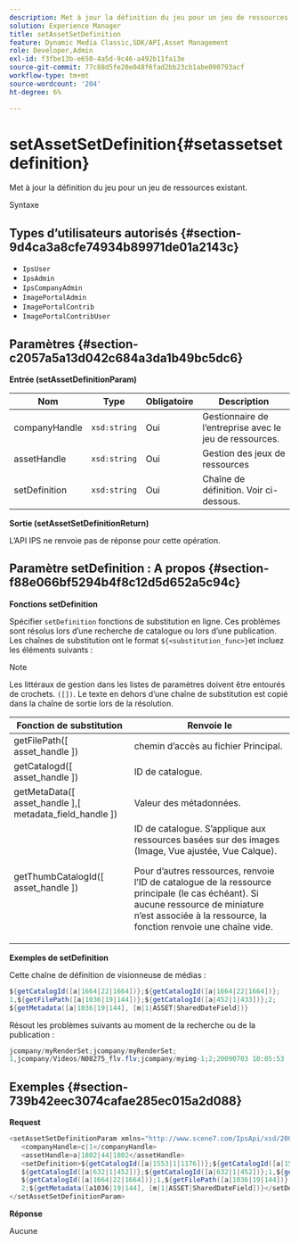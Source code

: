 ```yaml
---
description: Met à jour la définition du jeu pour un jeu de ressources existant.
solution: Experience Manager
title: setAssetSetDefinition
feature: Dynamic Media Classic,SDK/API,Asset Management
role: Developer,Admin
exl-id: f3fbe13b-e650-4a5d-9c46-a492b11fa13e
source-git-commit: 77c88d5fe20e048f6fad2bb23cb1abe090793acf
workflow-type: tm+mt
source-wordcount: '204'
ht-degree: 6%

---
```


# setAssetSetDefinition{#setassetsetdefinition}

Met à jour la définition du jeu pour un jeu de ressources existant.

Syntaxe

## Types d’utilisateurs autorisés {#section-9d4ca3a8cfe74934b89971de01a2143c}

* `IpsUser`
* `IpsAdmin`
* `IpsCompanyAdmin`
* `ImagePortalAdmin`
* `ImagePortalContrib`
* `ImagePortalContribUser`

## Paramètres {#section-c2057a5a13d042c684a3da1b49bc5dc6}

**Entrée (setAssetDefinitionParam)**

| Nom | Type | Obligatoire | Description |
|---|---|---|---|
| companyHandle | `xsd:string` | Oui | Gestionnaire de l’entreprise avec le jeu de ressources. |
| assetHandle | `xsd:string` | Oui | Gestion des jeux de ressources |
| setDefinition | `xsd:string` | Oui | Chaîne de définition. Voir ci-dessous. |

**Sortie (setAssetSetDefinitionReturn)**

L’API IPS ne renvoie pas de réponse pour cette opération.

## Paramètre setDefinition : A propos {#section-f88e066bf5294b4f8c12d5d652a5c94c}

**Fonctions setDefinition**

Spécifier `setDefinition` fonctions de substitution en ligne. Ces problèmes sont résolus lors d’une recherche de catalogue ou lors d’une publication. Les chaînes de substitution ont le format `${<substitution_func>}`et incluez les éléments suivants :

>[!NOTE]
>
>Les littéraux de gestion dans les listes de paramètres doivent être entourés de crochets. `([])`. Le texte en dehors d’une chaîne de substitution est copié dans la chaîne de sortie lors de la résolution.

<table id="table_A93D2C273B694C289208AA926B2597CD"> 
 <thead> 
  <tr> 
   <th colname="col1" class="entry"> Fonction de substitution </th> 
   <th colname="col2" class="entry"> Renvoie le </th> 
  </tr> 
 </thead>
 <tbody> 
  <tr> 
   <td colname="col1"> <span class="codeph"> getFilePath([ <span class="varname"> asset_handle </span>]) </span> </td> 
   <td colname="col2"> chemin d’accès au fichier Principal. </td> 
  </tr> 
  <tr> 
   <td colname="col1"> <span class="codeph"> getCatalogd([ <span class="varname"> asset_handle </span>]) </span> </td> 
   <td colname="col2"> ID de catalogue. </td> 
  </tr> 
  <tr> 
   <td colname="col1"> <span class="codeph"> getMetaData([ <span class="varname"> asset_handle </span>],[ <span class="varname"> metadata_field_handle </span>]) </span> </td> 
   <td colname="col2"> Valeur des métadonnées. </td> 
  </tr> 
  <tr> 
   <td colname="col1"> <span class="codeph"> getThumbCatalogId([ <span class="varname"> asset_handle </span>]) </span> </td> 
   <td colname="col2"> ID de catalogue. S’applique aux ressources basées sur des images (Image, Vue ajustée, Vue Calque). <p>Pour d’autres ressources, renvoie l’ID de catalogue de la ressource principale (le cas échéant). Si aucune ressource de miniature n’est associée à la ressource, la fonction renvoie une chaîne vide. </p> </td> 
  </tr> 
 </tbody> 
</table>

**Exemples de setDefinition**

Cette chaîne de définition de visionneuse de médias :

```java
${getCatalogId([a|1664|22|1664])};${getCatalogId([a|1664|22|1664])}; 
1,${getFilePath([a|1036|19|144])};${getCatalogId([a|452|1|433])};2; 
${getMetadata([a|1036|19|144], [m|1|ASSET|SharedDateField])}
```

Résout les problèmes suivants au moment de la recherche ou de la publication :

```java
jcompany/myRenderSet;jcompany/myRenderSet; 
1,jcompany/Videos/N08275_flv.flv;jcompany/myimg-1;2;20090703 10:05:53
```

## Exemples {#section-739b42eec3074cafae285ec015a2d088}

**Request**

```java
<setAssetSetDefinitionParam xmlns="http://www.scene7.com/IpsApi/xsd/2009-07-31"> 
   <companyHandle>c|1</companyHandle> 
   <assetHandle>a|1802|44|1802</assetHandle> 
   <setDefinition>${getCatalogId([a|1553|1|1176])};${getCatalogId([a|1553|1|1176])};1;img1, 
   ${getCatalogId([a|632|1|452])};${getCatalogId([a|632|1|452])};1,${getCatalogId([a|1664|22|1664])}; 
   ${getCatalogId([a|1664|22|1664])};1,${getFilePath([a|1036|19|144])};${getCatalogId([ a|452|1|433])}; 
   2;${getMetadata([a1036|19|144], [m|1|ASSET|SharedDateField])}</setDefinition> 
</setAssetSetDefinitionParam>
```

**Réponse**

Aucune
